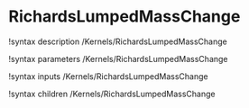 <!-- MOOSE Documentation Stub: Remove this when content is added. -->

# RichardsLumpedMassChange

!syntax description /Kernels/RichardsLumpedMassChange

!syntax parameters /Kernels/RichardsLumpedMassChange

!syntax inputs /Kernels/RichardsLumpedMassChange

!syntax children /Kernels/RichardsLumpedMassChange

